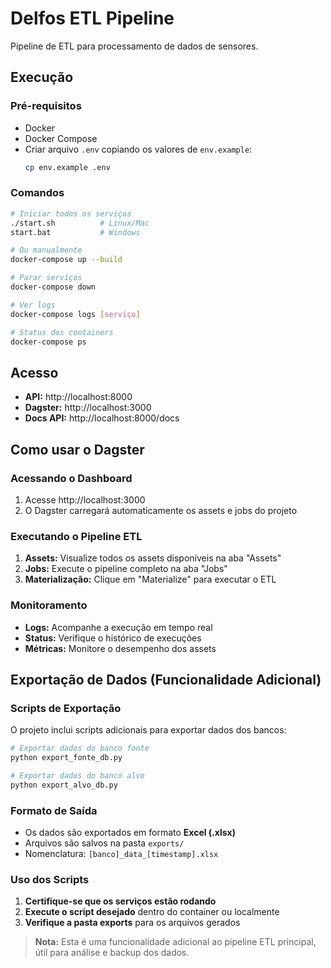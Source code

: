 # Delfos ETL Pipeline

Pipeline de ETL para processamento de dados de sensores.

## Execução

### Pré-requisitos
- Docker
- Docker Compose
- Criar arquivo `.env` copiando os valores de `env.example`:
  ```bash
  cp env.example .env
  ```

### Comandos

```bash
# Iniciar todos os serviços
./start.sh          # Linux/Mac
start.bat           # Windows

# Ou manualmente
docker-compose up --build

# Parar serviços
docker-compose down

# Ver logs
docker-compose logs [serviço]

# Status dos containers
docker-compose ps
```

## Acesso

- **API:** http://localhost:8000
- **Dagster:** http://localhost:3000
- **Docs API:** http://localhost:8000/docs

## Como usar o Dagster

### Acessando o Dashboard
1. Acesse http://localhost:3000
2. O Dagster carregará automaticamente os assets e jobs do projeto

### Executando o Pipeline ETL
1. **Assets:** Visualize todos os assets disponíveis na aba "Assets"
2. **Jobs:** Execute o pipeline completo na aba "Jobs"
3. **Materialização:** Clique em "Materialize" para executar o ETL

### Monitoramento
- **Logs:** Acompanhe a execução em tempo real
- **Status:** Verifique o histórico de execuções
- **Métricas:** Monitore o desempenho dos assets

## Exportação de Dados (Funcionalidade Adicional)

### Scripts de Exportação
O projeto inclui scripts adicionais para exportar dados dos bancos:

```bash
# Exportar dados do banco fonte
python export_fonte_db.py

# Exportar dados do banco alvo
python export_alvo_db.py
```

### Formato de Saída
- Os dados são exportados em formato **Excel (.xlsx)**
- Arquivos são salvos na pasta `exports/`
- Nomenclatura: `[banco]_data_[timestamp].xlsx`

### Uso dos Scripts
1. **Certifique-se que os serviços estão rodando**
2. **Execute o script desejado** dentro do container ou localmente
3. **Verifique a pasta exports** para os arquivos gerados

> **Nota:** Esta é uma funcionalidade adicional ao pipeline ETL principal, útil para análise e backup dos dados.